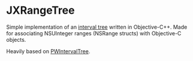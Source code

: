 JXRangeTree
===========

Simple implementation of an [interval tree](http://en.wikipedia.org/wiki/Interval_tree) written in Objective-C++. Made for associating NSUInteger ranges (NSRange structs) with Objective-C objects. 

Heavily based on [PWIntervalTree](https://github.com/depth42/PWIntervalTree).

